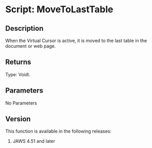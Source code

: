 # Script: MoveToLastTable

## Description

When the Virtual Cursor is active, it is moved to the last table in the
document or web page.

## Returns

Type: Void\

## Parameters

No Parameters

## Version

This function is available in the following releases:

1.  JAWS 4.51 and later
